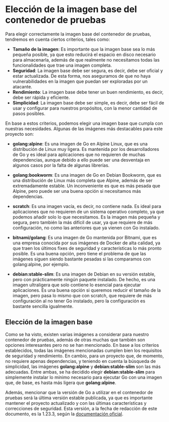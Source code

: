# Elección de la imagen base del contenedor de pruebas

Para elegir correctamente la imagen base del contenedor de pruebas, tendremos en cuenta ciertos criterios, tales como:

- **Tamaño de la imagen**: Es importante que la imagen base sea lo más pequeña posible, ya que esto reducirá el espacio en disco necesario para almacenarla, además de que realmente no necesitamos todas las funcionalidades que trae una imagen completa.
- **Seguridad**: La imagen base debe ser segura, es decir, debe ser oficial y estar actualizada. De esta forma, nos aseguramos de que no haya vulnerabilidades en la imagen que puedan ser exploradas por un atacante.
- **Rendimiento**: La imagen base debe tener un buen rendimiento, es decir, debe ser rápida y eficiente. 
- **Simplicidad**: La imagen base debe ser simple, es decir, debe ser fácil de usar y configurar para nuestros propósitos, con la menor cantidad de pasos posibles.

En base a estos criterios, podemos elegir una imagen base que cumpla con nuestras necesidades. Algunas de las imágenes más destacables para este proyecto son:

- **golang:alpine**: Es una imagen de Go en Alpine Linux, que es una distribución de Linux muy ligera. Es mantenida por los desarrolladores de Go y es ideal para aplicaciones que no requieren de muchas dependencias, aunque debido a ello puede ser una desventaja en algunos casos por la falta de algunas librerías.

- **golang:bookworm**: Es una imagen de Go en Debian Bookworm, que es una distribución de Linux más completa que Alpine, además de ser extremadamente estable. Un inconveniente es que es más pesada que Alpine, pero puede ser una buena opción si necesitamos más dependencias.

- **scratch**: Es una imagen vacía, es decir, no contiene nada. Es ideal para aplicaciones que no requieren de un sistema operativo completo, ya que podemos añadir solo lo que necesitamos. Es la imagen más pequeña y segura, pero también la más difícil de usar, ya que requiere de más configuración, no como las anteriores que ya vienen con Go instalado.

- **bitnami/golang**: Es una imagen de Go mantenida por Bitnami, que es una empresa conocida por sus imágenes de Docker de alta calidad, ya que traen los últimos fixes de seguridad y características lo más pronto posible. Es una buena opción, pero tiene el problema de que las imágenes siguen siendo bastante pesadas si las comparamos con golang:alpine, por ejemplo.

- **debian:stable-slim**: Es una imagen de Debian en su versión estable, pero con prácticamente ningún paquete instalado. De hecho, es una imagen ultraligera que solo contiene lo esencial para ejecutar aplicaciones. Es una buena opción si queremos reducir el tamaño de la imagen, pero pasa lo mismo que con scratch, que requiere de más configuración al no tener Go instalado, pero la configuración es bastante sencilla igualmente.


## Elección de la imagen base

Como se ha visto, existen varias imágenes a considerar para nuestro contenedor de pruebas, además de otras muchas que también son opciones interesantes pero no se han mencionado. En base a los criterios establecidos, todas las imágenes mencionadas cumplen bien los requisitos de seguridad y rendimiento. En cambio, para un proyecto que, de momento, no requiere apenas dependencias, y teniendo en cuenta la búsqueda de simplicidad, las imágenes **golang:alpine** y **debian:stable-slim** son las más adecuadas. Entre ambas, se ha decidido elegir **debian:stable-slim** para simplemente instalar lo mínimo necesario para ejecutar Go con una imagen que, de base, es hasta más ligera que **golang:alpine**.

Además, mencionar que la versión de Go a utilizar en el contenedor de pruebas será la última versión estable publicada, ya que es importante mantener el proyecto actualizado y con las últimas características y correcciones de seguridad. Esta versión, a la fecha de redacción de este documento, es la 1.23.3, según la [documentación oficial](https://go.dev/dl/).